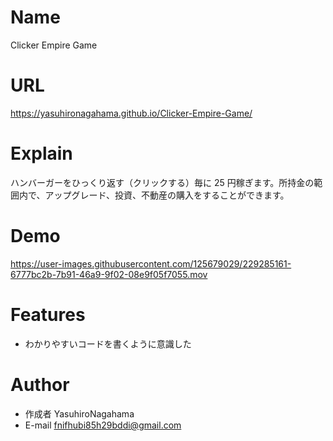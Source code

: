 # Name

Clicker Empire Game

# URL

https://yasuhironagahama.github.io/Clicker-Empire-Game/

# Explain

ハンバーガーをひっくり返す（クリックする）毎に 25 円稼ぎます。所持金の範囲内で、アップグレード、投資、不動産の購入をすることができます。

# Demo

https://user-images.githubusercontent.com/125679029/229285161-6777bc2b-7b91-46a9-9f02-08e9f05f7055.mov

# Features

* わかりやすいコードを書くように意識した

# Author

* 作成者 YasuhiroNagahama
* E-mail fnifhubi85h29bddi@gmail.com
